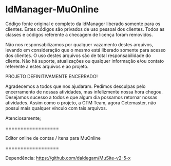 ldManager-MuOnline
==================

Código fonte original e completo da ldManager liberado somente para os clientes. Estes códigos são privados de uso pessoal dos clientes. Todos as classes e códigos referente a checagem de licença foram removidos.

Não nos responsabilizamos por qualquer vazamento destes arquivos, levando em consideração que o mesmo está liberado somente para acesso dos clientes. O uso destes arquivos são de total responsabilidade do cliente. Não há suporte, atualizações ou qualquer informação e/ou contato referente a estes arquivos e ao projeto.

PROJETO DEFINITIVAMENTE ENCERRADO!

Agradecemos a todos que nos ajudaram. Pedimos desculpas pelo encerramento de nossas atividades, mas infelizmente nossa hora chegou. Desejamos sucesso a todos e que algum dia possamos retornar nossas atividades. Assim como o projeto, a CTM Team, agora Cetemaster, não possui mais qualquer vínculo com tais arquivos.

Atenciosamente;

==================

Editor online de contas / itens para MuOnline

==================

Dependência:
	https://github.com/daldegam/MuSite-v2-5-x